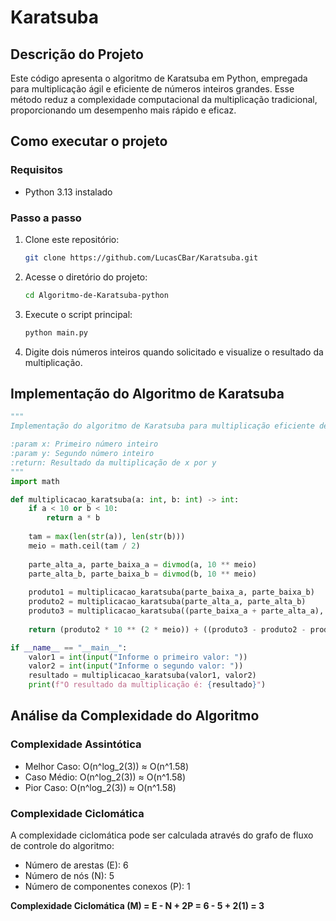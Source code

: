 # Karatsuba

## Descrição do Projeto
Este código apresenta o algoritmo de Karatsuba em Python, empregada para multiplicação ágil e eficiente de números inteiros grandes. Esse método reduz a complexidade computacional da multiplicação tradicional, proporcionando um desempenho mais rápido e eficaz.

## Como executar o projeto

### Requisitos
- Python 3.13 instalado

### Passo a passo
1. Clone este repositório:
   ```bash
   git clone https://github.com/LucasCBar/Karatsuba.git
   ```
2. Acesse o diretório do projeto:
   ```bash
   cd Algoritmo-de-Karatsuba-python
   ```
3. Execute o script principal:
   ```bash
   python main.py
   ```
4. Digite dois números inteiros quando solicitado e visualize o resultado da multiplicação.

## Implementação do Algoritmo de Karatsuba

```python
"""
Implementação do algoritmo de Karatsuba para multiplicação eficiente de dois números inteiros.

:param x: Primeiro número inteiro
:param y: Segundo número inteiro
:return: Resultado da multiplicação de x por y
"""
import math

def multiplicacao_karatsuba(a: int, b: int) -> int:
    if a < 10 or b < 10:
        return a * b
    
    tam = max(len(str(a)), len(str(b)))
    meio = math.ceil(tam / 2)
    
    parte_alta_a, parte_baixa_a = divmod(a, 10 ** meio)
    parte_alta_b, parte_baixa_b = divmod(b, 10 ** meio)
    
    produto1 = multiplicacao_karatsuba(parte_baixa_a, parte_baixa_b)
    produto2 = multiplicacao_karatsuba(parte_alta_a, parte_alta_b)
    produto3 = multiplicacao_karatsuba((parte_baixa_a + parte_alta_a), (parte_baixa_b + parte_alta_b))
    
    return (produto2 * 10 ** (2 * meio)) + ((produto3 - produto2 - produto1) * 10 ** meio) + produto1

if __name__ == "__main__":
    valor1 = int(input("Informe o primeiro valor: "))
    valor2 = int(input("Informe o segundo valor: "))
    resultado = multiplicacao_karatsuba(valor1, valor2)
    print(f"O resultado da multiplicação é: {resultado}")
```

## Análise da Complexidade do Algoritmo

### Complexidade Assintótica
- Melhor Caso: O(n^log_2(3)) ≈ O(n^1.58)
- Caso Médio: O(n^log_2(3)) ≈ O(n^1.58)
- Pior Caso: O(n^log_2(3)) ≈ O(n^1.58)

### Complexidade Ciclomática
A complexidade ciclomática pode ser calculada através do grafo de fluxo de controle do algoritmo:

- Número de arestas (E): 6
- Número de nós (N): 5
- Número de componentes conexos (P): 1

**Complexidade Ciclomática (M) = E - N + 2P = 6 - 5 + 2(1) = 3**

